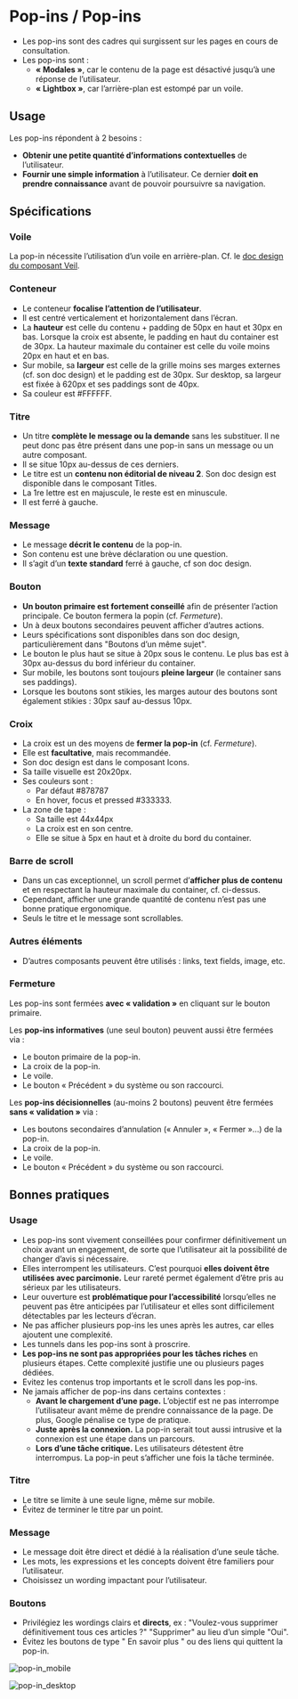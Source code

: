 # Pop-ins / Pop-ins

- Les pop-ins sont des cadres qui surgissent sur les pages en cours de consultation.
- Les pop-ins sont&nbsp;:
  - **«&nbsp;Modales&nbsp;»**, car le contenu de la page est désactivé jusqu’à une réponse de l’utilisateur.
  - **«&nbsp;Lightbox&nbsp;»**, car l’arrière-plan est estompé par un voile.

## Usage

Les pop-ins répondent à 2 besoins&nbsp;:
- **Obtenir une petite quantité d’informations contextuelles** de l’utilisateur.
- **Fournir une simple information** à l’utilisateur. Ce dernier **doit en prendre connaissance** avant de pouvoir poursuivre sa navigation.

## Spécifications

### Voile

La pop-in nécessite l’utilisation d’un voile en arrière-plan. Cf. le [doc design du composant Veil](/storybook/?path=/story/components-notifiers-veil--design).

### Conteneur

- Le conteneur **focalise l’attention de l’utilisateur**.
- Il est centré verticalement et horizontalement dans l’écran.
- La **hauteur** est celle du contenu + padding de 50px en haut et 30px en bas. Lorsque la croix est absente, le padding en haut du container est de 30px. La hauteur maximale du container est celle du voile moins 20px en haut et en bas.
- Sur mobile, sa **largeur** est celle de la grille moins ses marges externes (cf. son doc design) et le padding est de 30px. Sur desktop, sa largeur est fixée à 620px et ses paddings sont de 40px.
- Sa couleur est #FFFFFF.

### Titre

- Un titre **complète le message ou la demande** sans les substituer. Il ne peut donc pas être présent dans une pop-in sans un message ou un autre composant.
- Il se situe 10px au-dessus de ces derniers.
- Le titre est un **contenu non éditorial de niveau 2**. Son doc design est disponible dans le composant Titles.
- La 1re lettre est en majuscule, le reste est en minuscule.
- Il est ferré à gauche.

### Message

- Le message **décrit le contenu** de la pop-in.
- Son contenu est une brève déclaration ou une question.
- Il s’agit d’un **texte standard** ferré à gauche, cf son doc design.

### Bouton

- **Un bouton primaire est fortement conseillé** afin de présenter l’action principale. Ce bouton fermera la popin (cf. *Fermeture*).
- Un à deux boutons secondaires peuvent afficher d’autres actions.
- Leurs spécifications sont disponibles dans son doc design, particulièrement dans "Boutons d’un même sujet".
- Le bouton le plus haut se situe à 20px sous le contenu. Le plus bas est à 30px au-dessus du bord inférieur du container.
- Sur mobile, les boutons sont toujours **pleine largeur** (le container sans ses paddings).
- Lorsque les boutons sont stikies, les marges autour des boutons sont également stikies&nbsp;: 30px sauf au-dessus 10px.

### Croix

- La croix est un des moyens de **fermer la pop-in** (cf. *Fermeture*).
- Elle est **facultative**, mais recommandée.
- Son doc design est dans le composant Icons.
- Sa taille visuelle est 20x20px.
- Ses couleurs sont&nbsp;:
  - Par défaut #878787
  - En hover, focus et pressed #333333.
- La zone de tape&nbsp;:
  - Sa taille est 44x44px
  - La croix est en son centre.
  - Elle se situe à 5px en haut et à droite du bord du container.

### Barre de scroll

- Dans un cas exceptionnel, un scroll permet d’**afficher plus de contenu** et en respectant la hauteur maximale du container, cf. ci-dessus.
- Cependant, afficher une grande quantité de contenu n’est pas une bonne pratique ergonomique.
- Seuls le titre et le message sont scrollables.

### Autres éléments

- D’autres composants peuvent être utilisés&nbsp;: links, text fields, image, etc.

### Fermeture

Les pop-ins sont fermées **avec «&nbsp;validation&nbsp;»** en cliquant sur le bouton primaire.

Les **pop-ins informatives** (une seul bouton) peuvent aussi être fermées via&nbsp;:
  - Le bouton primaire de la pop-in.
  - La croix de la pop-in.
  - Le voile.
  - Le bouton « Précédent » du système ou son raccourci.

Les **pop-ins décisionnelles** (au-moins 2 boutons) peuvent être fermées **sans «&nbsp;validation&nbsp;»** via&nbsp;:
  - Les boutons secondaires d’annulation («&nbsp;Annuler&nbsp;», «&nbsp;Fermer&nbsp;»…) de la pop-in.
  - La croix de la pop-in.
  - Le voile.
  - Le bouton « Précédent » du système ou son raccourci.

## Bonnes pratiques

### Usage

- Les pop-ins sont vivement conseillées pour confirmer définitivement un choix avant un engagement, de sorte que l’utilisateur ait la possibilité de changer d’avis si nécessaire.
- Elles interrompent les utilisateurs. C’est pourquoi **elles doivent être utilisées avec parcimonie.** Leur rareté permet également d’être pris au sérieux par les utilisateurs.
- Leur ouverture est **problématique pour l’accessibilité** lorsqu’elles ne peuvent pas être anticipées par l’utilisateur et elles sont difficilement détectables par les lecteurs d’écran.
- Ne pas afficher plusieurs pop-ins les unes après les autres, car elles ajoutent une complexité.
- Les tunnels dans les pop-ins sont à proscrire.
- **Les pop-ins ne sont pas appropriées pour les tâches riches** en plusieurs étapes. Cette complexité justifie une ou plusieurs pages dédiées.
- Evitez les contenus trop importants et le scroll dans les pop-ins.
- Ne jamais afficher de pop-ins dans certains contextes&nbsp;:
  - **Avant le chargement d’une page.** L’objectif est ne pas interrompe l’utilisateur avant même de prendre connaissance de la page. De plus, Google pénalise ce type de pratique.
  - **Juste après la connexion.** La pop-in serait tout aussi intrusive et la connexion est une étape dans un parcours.
  - **Lors d’une tâche critique.** Les utilisateurs détestent être interrompus. La pop-in peut s’afficher une fois la tâche terminée.


### Titre

- Le titre se limite à une seule ligne, même sur mobile.
- Évitez de terminer le titre par un point.

### Message

- Le message doit être direct et dédié à la réalisation d’une seule tâche.
- Les mots, les expressions et les concepts doivent être familiers pour l’utilisateur.
- Choisissez un wording impactant pour l’utilisateur.

### Boutons

- Privilégiez les wordings clairs et **directs**, ex&nbsp;: "Voulez-vous supprimer définitivement tous ces articles ?" "Supprimer" au lieu d’un simple "Oui".
- Évitez les boutons de type " En savoir plus " ou des liens qui quittent la pop-in.

![pop-in_mobile](components/COMPONENTS/Notifiers/pop-ins/design/mobile.png)

![pop-in_desktop](components/COMPONENTS/Notifiers/pop-ins/design/tablet-desktop.png)
